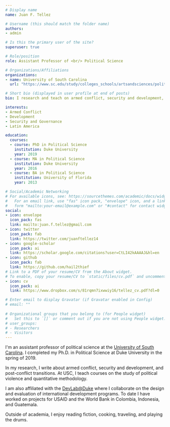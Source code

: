 ```yaml
---
# Display name
name: Juan F. Tellez

# Username (this should match the folder name)
authors:
- admin

# Is this the primary user of the site?
superuser: true

# Role/position
role: Assistant Professor of <br/> Political Science

# Organizations/Affiliations
organizations:
- name: University of South Carolina
  url: "https://www.sc.edu/study/colleges_schools/artsandsciences/political_science/index.php"

# Short bio (displayed in user profile at end of posts)
bio: I research and teach on armed conflict, security and development, and quantitative methods.

interests:
- Armed Conflict
- Development
- Security and Governance
- Latin America

education:
  courses:
  - course: PhD in Political Science
    institution: Duke University
    year: 2019
  - course: MA in Political Science
    institution: Duke University
    year: 2016
  - course: BA in Political Science
    institution: University of Florida
    year: 2013

# Social/Academic Networking
# For available icons, see: https://sourcethemes.com/academic/docs/widgets/#icons
#   For an email link, use "fas" icon pack, "envelope" icon, and a link in the
#   form "mailto:your-email@example.com" or "#contact" for contact widget.
social:
- icon: envelope
  icon_pack: fas
  link: mailto:juan.f.tellez@gmail.com
- icon: twitter
  icon_pack: fab
  link: https://twitter.com/juanftellez14
- icon: google-scholar
  icon_pack: ai
  link: https://scholar.google.com/citations?user=CtLI42kAAAAJ&hl=en
- icon: github
  icon_pack: fab
  link: https://github.com/hail2thief
# Link to a PDF of your resume/CV from the About widget.
# To enable, copy your resume/CV to `static/files/cv.pdf` and uncomment the lines below.  
- icon: cv
  icon_pack: ai
  link: https://www.dropbox.com/s/81rqmn7ixwwiy16/tellez_cv.pdf?dl=0

# Enter email to display Gravatar (if Gravatar enabled in Config)
# email: ""
  
# Organizational groups that you belong to (for People widget)
#   Set this to `[]` or comment out if you are not using People widget.  
# user_groups:
# - Researchers
# - Visitors
---
```


I'm an assistant professor of political science at the [University of South Carolina](https://www.sc.edu/study/colleges_schools/artsandsciences/political_science/index.php). I completed my Ph.D. in Political Science at Duke University in the spring of 2019. 

In my research, I write about armed conflict, security and development, and post-conflict transitions. At USC, I teach courses on the study of political violence and quantitative methodology. 

I am also affiliated with the [DevLab@Duke](https://www.devlabduke.com/) where I collaborate on the design and evaluation of international development programs. To date I have worked on projects for USAID and the World Bank in Colombia, Indonesia, and Guatemala.

Outside of academia, I enjoy reading fiction, cooking, traveling, and playing the drums. 
